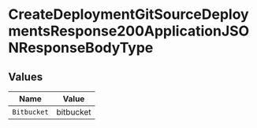 # CreateDeploymentGitSourceDeploymentsResponse200ApplicationJSONResponseBodyType


## Values

| Name        | Value       |
| ----------- | ----------- |
| `Bitbucket` | bitbucket   |